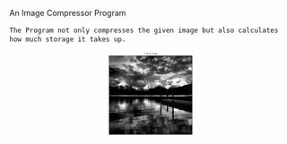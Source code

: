 An Image Compressor Program

    The Program not only compresses the given image but also calculates how much storage it takes up.

<p align="center">
<img width="150" height="150" src="/images/og_image.png">
</p>